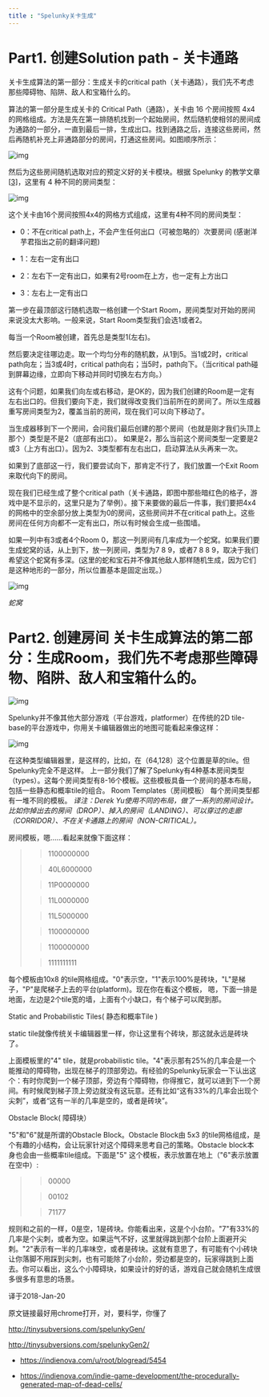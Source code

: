 ```yaml
---
title : "Spelunky关卡生成"
---
```


# Part1. 创建Solution path - 关卡通路

关卡生成算法的第一部分：生成关卡的critical path（关卡通路），我们先不考虑那些障碍物、陷阱、敌人和宝箱什么的。

算法的第一部分是生成关卡的 Critical Path（通路），关卡由 16 个房间按照 4x4 的网格组成。方法是先在第一排随机找到一个起始房间，然后随机使相邻的房间成为通路的一部分，一直到最后一排，生成出口。找到通路之后，连接这些房间，然后再随机补充上非通路部分的房间，打通这些房间。如图顺序所示：

![img](../../public/images/2021-01-23-Spelunky-map/spelunky-map-generation-steps.gif)

然后为这些房间随机选取对应的预定义好的关卡模块。根据 Spelunky 的教学文章\[[3\]](https://indienova.com/indie-game-development/the-procedurally-generated-map-of-dead-cells/#reference)，这里有 4 种不同的房间类型：

![img](../../public/images/2021-01-23-Spelunky-map/8752-1519530045.png)

这个关卡由16个房间按照4x4的网格方式组成，这里有4种不同的房间类型：

- 0：不在critical path上，不会产生任何出口（可被忽略的）次要房间 (感谢洋芋君指出之前的翻译问题)

- 1：左右一定有出口

- 2：左右下一定有出口，如果有2号room在上方，也一定有上方出口

- 3：左右上一定有出口

第一步在最顶部这行随机选取一格创建一个Start Room，房间类型对开始的房间来说没太大影响。一般来说，Start Room类型我们会选1或者2。

每当一个Room被创建，首先总是类型1(左右)。

然后要决定往哪边走。取一个均匀分布的随机数，从1到5。当1或2时，critical path向左；当3或4时，critical path向右；当5时，path向下。（当critical path碰到屏幕边缘，立即向下移动并同时切换左右方向。）

这有个问题，如果我们向左或右移动，是OK的，因为我们创建的Room是一定有左右出口的。但我们要向下走，我们就得改变我们当前所在的房间了。所以生成器重写房间类型为2，覆盖当前的房间，现在我们可以向下移动了。

当生成器移到下一个房间，会问我们最后创建的那个房间（也就是刚才我们头顶上那个）类型是不是2（底部有出口）。 如果是2，那么当前这个房间类型一定要是2或3（上方有出口）。因为2、3类型都有左右出口，启动算法从头再来一次。

如果到了底部这一行，我们要尝试向下，那肯定不行了，我们放置一个Exit Room来取代向下的房间。

现在我们已经生成了整个critical path（关卡通路，即图中那些暗红色的格子，游戏中是不显示的，这里只是为了举例）。接下来要做的最后一件事，我们要把4x4的网格中的空余部分放上类型为0的房间，这些房间并不在critical path上。这些房间在任何方向都不一定有出口，所以有时候会生成一些围墙。

如果一列中有3或者4个Room 0，那这一列房间有几率成为一个蛇窝。如果我们要生成蛇窝的话，从上到下，放一列房间，类型为7 8 9，或者7 8 8 9，取决于我们希望这个蛇窝有多深。(这里的蛇和宝石并不像其他敌人那样随机生成，因为它们是这种地形的一部分，所以位置基本是固定出现。）

![img](../../public/images/2021-01-23-Spelunky-map/8752-1519530075.png_webp)

*蛇窝*

# Part2. 创建房间 关卡生成算法的第二部分：生成Room，我们先不考虑那些障碍物、陷阱、敌人和宝箱什么的。

![img](../../public/images/2021-01-23-Spelunky-map/8752-1519530105.png_webp)

Spelunky并不像其他大部分游戏（平台游戏，platformer）在传统的2D tile-base的平台游戏中，你用关卡编辑器做出的地图可能看起来像这样：

![img](../../public/images/2021-01-23-Spelunky-map/8752-1519530119.png_webp)

在这种类型编辑器里，是这样的，比如，在（64,128）这个位置是草的tile。但Spelunky完全不是这样。
上一部分我们了解了Spelunky有4种基本房间类型（types）。这每个房间类型有8-16个模板。这些模板具备一个房间的基本布局，包括一些静态和概率tile的组合。
Room Templates（房间模板）
每个房间类型都有一堆不同的模板。
*译注：Derek Yu使用不同的布局，做了一系列的房间设计。比如你掉出去的房间（DROP）、掉入的房间（LANDING）、可以穿过的走廊（CORRIDOR）、不在关卡通路上的房间（NON-CRITICAL）。*

房间模板，嗯……看起来就像下面这样：

> > 1100000000
>
> > 40L6000000
>
> > 11P0000000
>
> > 11L0000000
>
> > 11L5000000
>
> > 1100000000
>
> > 1100000000
>
> > 1111111111

每个模板由10x8 的tile网格组成。"0"表示空，"1"表示100%是砖块，"L"是梯子，"P"是爬梯子上去的平台(platform)。现在你在看这个模板， 嗯，下面一排是地面，左边是2个tile宽的墙，上面有个小缺口，有个梯子可以爬到那。

Static and Probabilistic Tiles( 静态和概率Tile )

static tile就像传统关卡编辑器里一样，你让这里有个砖块，那这就永远是砖块了。

上面模板里的"4" tile，就是probabilistic tile。"4"表示那有25%的几率会是一个能推动的障碍物，出现在梯子的顶部旁边。有经验的Spelunky玩家会一下认出这个：有时你爬到一个梯子顶部，旁边有个障碍物，你得推它，就可以进到下一个房间。有时候爬到梯子顶上旁边就没有这玩意。还有比如“这有33%的几率会出现个尖刺”，或者“这有一半的几率是空的，或者是砖块”。

Obstacle Block( 障碍块）

"5"和"6"就是所谓的Obstacle Block。Obstacle Block由 5x3 的tile网格组成，是个有趣的小结构，会让玩家针对这个障碍来思考自己的策略。Obstacle block本身也会由一些概率tile组成。下面是"5" 这个模板，表示放置在地上（"6"表示放置在空中）:

> > 00000
>
> > 00102
>
> > 71177

规则和之前的一样，0是空，1是砖块。你能看出来，这是个小台阶。"7"有33%的几率是个尖刺，或者为空。如果运气不好，这里就得跳到那个台阶上面避开尖刺。"2"表示有一半的几率味空，或者是砖块。这就有意思了，有可能有个小砖块让你落脚不用踩到尖刺，也有可能除了小台阶，旁边都是空的，玩家得跳到上面去。你可以看出，这么个小障碍块，如果设计的好的话，游戏自己就会随机生成很多很多有意思的场景。

译于2018-Jan-20

原文链接最好用chrome打开，对，要科学，你懂了

<http://tinysubversions.com/spelunkyGen/>

<http://tinysubversions.com/spelunkyGen2/>

- <https://indienova.com/u/root/blogread/5454>

- <https://indienova.com/indie-game-development/the-procedurally-generated-map-of-dead-cells/>